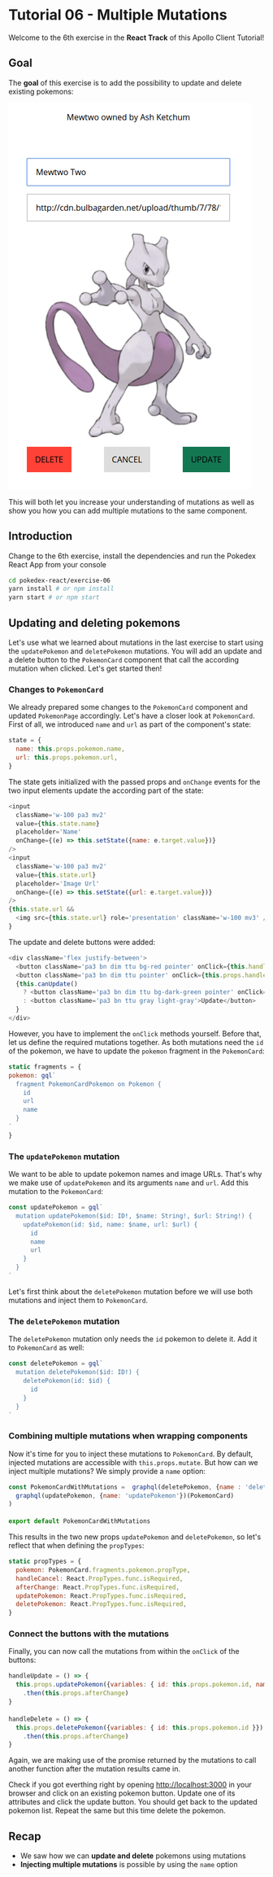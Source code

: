 # Tutorial 06 - Multiple Mutations

Welcome to the 6th exercise in the **React Track** of this Apollo Client Tutorial!

## Goal

The **goal** of this exercise is to add the possibility to update and delete existing pokemons:
 
![](../images/react-exercise-06-pokemonpage.png)
 
This will both let you increase your understanding of mutations as well as show you how you can add multiple mutations to the same component.

## Introduction

Change to the 6th exercise, install the dependencies and run the Pokedex React App from your console

```sh
cd pokedex-react/exercise-06
yarn install # or npm install
yarn start # or npm start
```

## Updating and deleting pokemons

Let's use what we learned about mutations in the last exercise to start using the `updatePokemon` and `deletePokemon` mutations.
You will add an update and a delete button to the `PokemonCard` component that call the according mutation when clicked. Let's get started then!

### Changes to `PokemonCard`

We already prepared some changes to the `PokemonCard` component and updated `PokemonPage` accordingly. Let's have a closer look at `PokemonCard`. First of all, we introduced `name` and `url` as part of the component's state:

```js
state = {
  name: this.props.pokemon.name,
  url: this.props.pokemon.url,
}
```

The state gets initialized with the passed props and `onChange` events for the two input elements update the according part of the state:

```js
<input
  className='w-100 pa3 mv2'
  value={this.state.name}
  placeholder='Name'
  onChange={(e) => this.setState({name: e.target.value})}
/>
<input
  className='w-100 pa3 mv2'
  value={this.state.url}
  placeholder='Image Url'
  onChange={(e) => this.setState({url: e.target.value})}
/>
{this.state.url &&
  <img src={this.state.url} role='presentation' className='w-100 mv3' />
}
```

The update and delete buttons were added:

```js
<div className='flex justify-between'>
  <button className='pa3 bn dim ttu bg-red pointer' onClick={this.handleDelete}>Delete</button>
  <button className='pa3 bn dim ttu pointer' onClick={this.props.handleCancel}>Cancel</button>
  {this.canUpdate()
    ? <button className='pa3 bn dim ttu bg-dark-green pointer' onClick={this.handleUpdate}>Update</button>
    : <button className='pa3 bn ttu gray light-gray'>Update</button>
  }
</div>
```

However, you have to implement the `onClick` methods yourself. Before that, let us define the required mutations together. As both mutations need the `id` of the pokemon, we have to update the `pokemon` fragment in the `PokemonCard`:

```js
static fragments = {
pokemon: gql`
  fragment PokemonCardPokemon on Pokemon {
    id
    url
    name
  }
`
}
```

### The `updatePokemon` mutation

We want to be able to update pokemon names and image URLs. That's why we make use of `updatePokemon` and its arguments `name` and `url`. Add this mutation to the `PokemonCard`:

```js
const updatePokemon = gql`
  mutation updatePokemon($id: ID!, $name: String!, $url: String!) {
    updatePokemon(id: $id, name: $name, url: $url) {
      id
      name
      url
    }
  }
`
```

Let's first think about the `deletePokemon` mutation before we will use both mutations and inject them to `PokemonCard`.

### The `deletePokemon` mutation

The `deletePokemon` mutation only needs the `id` pokemon to delete it. Add it to `PokemonCard` as well:

```js
const deletePokemon = gql`
  mutation deletePokemon($id: ID!) {
    deletePokemon(id: $id) {
      id
    }
  }
`
```

### Combining multiple mutations when wrapping components

Now it's time for you to inject these mutations to `PokemonCard`. By default, injected mutations are accessible with `this.props.mutate`. But how can we inject multiple mutations? We simply provide a `name` option:

```js
const PokemonCardWithMutations =  graphql(deletePokemon, {name : 'deletePokemon'})(
  graphql(updatePokemon, {name: 'updatePokemon'})(PokemonCard)
)

export default PokemonCardWithMutations
```

This results in the two new props `updatePokemon` and `deletePokemon`, so let's reflect that when defining the `propTypes`:

```js
static propTypes = {
  pokemon: PokemonCard.fragments.pokemon.propType,
  handleCancel: React.PropTypes.func.isRequired,
  afterChange: React.PropTypes.func.isRequired,
  updatePokemon: React.PropTypes.func.isRequired,
  deletePokemon: React.PropTypes.func.isRequired,
}
```

### Connect the buttons with the mutations

Finally, you can now call the mutations from within the `onClick` of the buttons:

```js
handleUpdate = () => {
  this.props.updatePokemon({variables: { id: this.props.pokemon.id, name: this.state.name, url: this.state.url }})
    .then(this.props.afterChange)
}

handleDelete = () => {
  this.props.deletePokemon({variables: { id: this.props.pokemon.id }})
    .then(this.props.afterChange)
}
```

Again, we are making use of the promise returned by the mutations to call another function after the mutation results came in.

Check if you got everthing right by opening [http://localhost:3000](http://localhost:3000) in your browser and click on an existing pokemon button. Update one of its attributes and click the update button. You should get back to the updated pokemon list. Repeat the same but this time delete the pokemon.

## Recap

* We saw how we can **update and delete** pokemons using mutations
* **Injecting multiple mutations** is possible by using the `name` option
